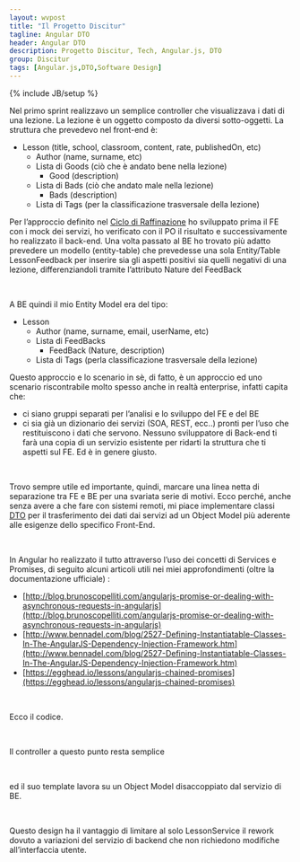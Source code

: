 ```yaml
---
layout: wvpost
title: "Il Progetto Discitur"
tagline: Angular DTO
header: Angular DTO
description: Progetto Discitur, Tech, Angular.js, DTO
group: Discitur
tags: [Angular.js,DTO,Software Design]
---
```

{% include JB/setup %}

Nel primo sprint realizzavo un
semplice controller che visualizzava i dati di una lezione. La lezione è un
oggetto composto da diversi sotto-oggetti. La struttura che prevedevo nel
front-end è:


- Lesson (title, school, classroom, content, rate, publishedOn,
     etc)
    - Author (name, surname, etc)
    - Lista di Goods (ciò che è andato bene nella
      lezione)
        - Good (description)
    - Lista di Bads (ciò che andato male nella
      lezione)
        - Bads (description)
    - Lista di Tags (per la classificazione
      trasversale della lezione)

Per l’approccio definito nel [Ciclo di Raffinazione](http://localhost:4000/2014/01/18/discitur-value_env) ho sviluppato prima il FE con i mock dei
servizi, ho verificato con il PO il risultato e successivamente ho realizzato
il back-end. Una volta passato al BE ho trovato più adatto prevedere un modello
(entity-table) che prevedesse una sola Entity/Table LessonFeedback per inserire
sia gli aspetti positivi sia quelli negativi di una lezione, differenziandoli
tramite l’attributo Nature del FeedBack

 

A BE quindi il mio Entity Model era del tipo:

- Lesson
    - Author (name, surname, email, userName, etc)
    - Lista di FeedBacks
        - FeedBack (Nature, description)
    - Lista di Tags (perla classificazione
      trasversale della lezione)

Questo approccio e lo scenario in sè, di fatto, è un approccio ed uno
scenario riscontrabile molto spesso anche in realtà enterprise, infatti capita che:

- ci siano gruppi separati per l’analisi e lo
     sviluppo del FE e del BE
- ci sia già un dizionario dei servizi (SOA,
     REST, ecc..) pronti per l’uso che restituiscono i dati che servono.
     Nessuno sviluppatore di Back-end ti farà una copia di un servizio
     esistente per ridarti la struttura che ti aspetti sul FE. Ed è in genere
     giusto.

 

Trovo sempre utile ed importante, quindi, marcare una linea netta di
separazione tra FE e BE per una svariata serie di motivi. Ecco perché, anche
senza avere a che fare con sistemi remoti, mi piace implementare classi [DTO](http://en.wikipedia.org/wiki/Data_transfer_object) per il
trasferimento dei dati dai servizi ad un Object Model più aderente alle
esigenze dello specifico Front-End.

 

In Angular ho realizzato il tutto attraverso l’uso dei concetti di Services
e Promises, di seguito alcuni articoli utili nei miei approfondimenti (oltre la
documentazione ufficiale) :

- [http://blog.brunoscopelliti.com/angularjs-promise-or-dealing-with-asynchronous-requests-in-angularjs](http://blog.brunoscopelliti.com/angularjs-promise-or-dealing-with-asynchronous-requests-in-angularjs)
- [http://www.bennadel.com/blog/2527-Defining-Instantiatable-Classes-In-The-AngularJS-Dependency-Injection-Framework.htm](http://www.bennadel.com/blog/2527-Defining-Instantiatable-Classes-In-The-AngularJS-Dependency-Injection-Framework.htm)
- [https://egghead.io/lessons/angularjs-chained-promises](https://egghead.io/lessons/angularjs-chained-promises)

 

Ecco il codice.


<script type="syntaxhighlighter" class="brush: javascript">
<![CDATA[
angular.module('Lesson')
    .factory('LessonDTO', function () {
        function LessonDTO() {
            this.lessonId = null;
            this.title = null;
            this.discipline = null;
            this.school = null;
            this.classroom = null;
            this.rate = null;
            this.author = null;
            this.publishedOn = null;
            this.goods = [];
            this.bads = [];
            this.tags = [];
            this.content = null;
            this.conclusion = null;
        }
        return (LessonDTO);
    })
    .factory('LessonService', function ($resource, $http, $q, LessonDTO) {
        return {
            // Retrieve Async data for lesson id in input 
            // and return a LessonDTO instance
            getDB: function (inputParams) {
                // create deferring result
                var deferred = $q.defer();

                // Retrieve Async data for lesson id in input             
                $http.get('../api/lesson/' + inputParams.id)
                    .success(
                        // Success Callback: Data Transfer Object Creation
                        function (result) {
                            var lesson = new LessonDTO();
                            lesson.lessondId = result.lessondId;
                            lesson.title = result.Title;
                            lesson.discipline = result.Discipline;
                            lesson.school = result.School;
                            lesson.classroom = result.Classroom;
                            lesson.author = {
                                name: result.Author.Name,
                                surname: result.Author.Surname
                            }
                            lesson.publishedOn = result.PublishDate;
                            lesson.rate = result.Rate;
                            angular.forEach(result.FeedBacks, function (feedBack, key) {
                                if (feedBack.Nature == 1) this.goods.push(feedBack.Feedback)
                                if (feedBack.Nature == 2) this.bads.push(feedBack.Feedback)
                            }, lesson);
                            angular.forEach(result.Tags, function (tag, key) {
                                this.tags.push(tag.LessonTagName)
                            }, lesson);
                            lesson.content = result.Content;
                            lesson.conclusion = result.Conclusion;

                            deferred.resolve(lesson)
                        })
                    .error(
                        // Error Callback
                        function () {
                            deferred.reject("no Lesson for id:" + inputParams.id);
                        });

                return deferred.promise;
            }
        };
    });
]]></script> 

Il controller a questo punto resta semplice

<script type="syntaxhighlighter" class="brush: javascript">
<![CDATA[

angular.module('Lesson')
    .controller('LessonCtrl', [
        '$scope',
        'lessonData',
        function (
            $scope,
            lessonGet) {
            // lesson data async
            $scope.lesson = lessonData;
        }
    ]);


]]></script> 

ed il suo template lavora su un Object Model disaccoppiato dal servizio di BE. 

<script type="syntaxhighlighter" class="brush: javascript">
<![CDATA[

    <div id="LessonSummary" class="row">
        <div id="lessonGoods" class="col-md-6" ng-switch="lesson.goods && lesson.goods.length>0">
            <h3>{{labels.lessonGoods}}</h3>
            <ol ng-switch-when="true">
                <li ng-repeat="item in lesson.goods">{{item}}</li>
            </ol>
            <div ng-switch-when="false">{{labels.noLessonGoods}}</div>
        </div>
        <div id="lessonBads" class="col-md-6" ng-switch="lesson.bads && lesson.bads.length>0">
            <h3>{{labels.lessonBads}}</h3>
            <ol ng-switch-when="true">
                <li ng-repeat="item in lesson.bads">{{item}}</li>
            </ol>
            <div ng-switch-when="false">{{labels.noLessonBads}}</div>
        </div>
    </div>


]]></script> 

Questo design ha il vantaggio di limitare al solo LessonService il rework dovuto a variazioni del servizio di backend che non richiedono modifiche all’interfaccia utente.

